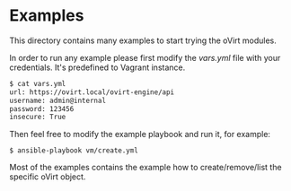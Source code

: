 # Examples

This directory contains many examples to start trying the oVirt modules.

In order to run any example please first modify the _vars.yml_
file with your credentials. It's predefined to Vagrant instance.

```bash
$ cat vars.yml
url: https://ovirt.local/ovirt-engine/api
username: admin@internal
password: 123456
insecure: True
```

Then feel free to modify the example playbook and run it, for example:

```
$ ansible-playbook vm/create.yml
```

Most of the examples contains the example how to create/remove/list the specific oVirt object.

